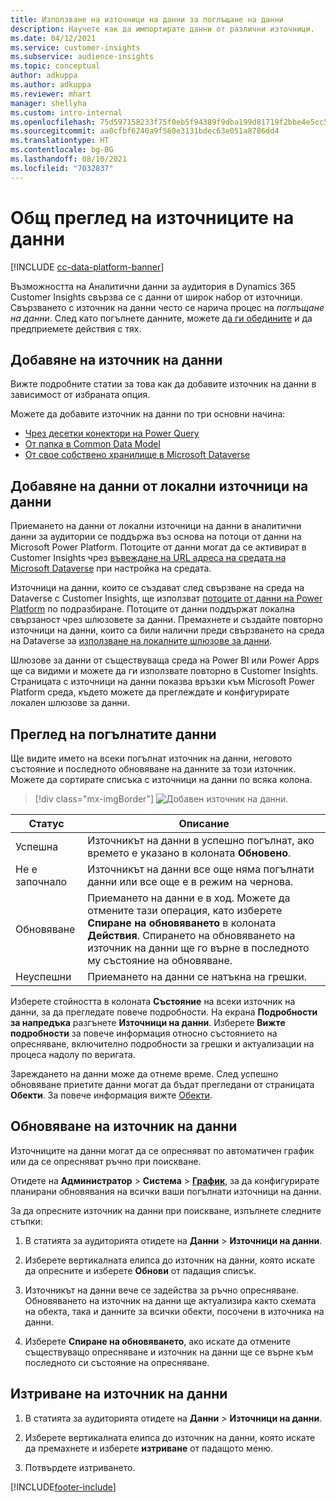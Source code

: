 ```yaml
---
title: Използване на източници на данни за поглъщане на данни
description: Научете как да импортирате данни от различни източници.
ms.date: 04/12/2021
ms.service: customer-insights
ms.subservice: audience-insights
ms.topic: conceptual
author: adkuppa
ms.author: adkuppa
ms.reviewer: mhart
manager: shellyha
ms.custom: intro-internal
ms.openlocfilehash: 75d597158233f75f0eb5f94389f9dba199d81719f2bbe4e5cc58d2a3afc7dcf8
ms.sourcegitcommit: aa0cfbf6240a9f560e3131bdec63e051a8786dd4
ms.translationtype: HT
ms.contentlocale: bg-BG
ms.lasthandoff: 08/10/2021
ms.locfileid: "7032837"
---
```

# <a name="data-sources-overview"></a>Общ преглед на източниците на данни

[!INCLUDE [cc-data-platform-banner](../includes/cc-data-platform-banner.md)]

Възможността на Аналитични данни за аудитория в Dynamics 365 Customer Insights свързва се с данни от широк набор от източници. Свързването с източник на данни често се нарича процес на *поглъщане на данни*. След като погълнете данните, можете [да ги обедините](data-unification.md) и да предприемете действия с тях.

## <a name="add-a-data-source"></a>Добавяне на източник на данни

Вижте подробните статии за това как да добавите източник на данни в зависимост от избраната опция.

Можете да добавите източник на данни по три основни начина:

- [Чрез десетки конектори на Power Query](connect-power-query.md)
- [От папка в Common Data Model](connect-common-data-model.md)
- [От свое собствено хранилище в Microsoft Dataverse](connect-dataverse-managed-lake.md)

## <a name="add-data-from-on-premises-data-sources"></a>Добавяне на данни от локални източници на данни

Приемането на данни от локални източници на данни в аналитични данни за аудитории се поддържа въз основа на потоци от данни на Microsoft Power Platform. Потоците от данни могат да се активират в Customer Insights чрез [въвеждане на URL адреса на средата на Microsoft Dataverse](get-started-paid.md) при настройка на средата.

Източници на данни, които се създават след свързване на среда на Dataverse с Customer Insights, ще използват [потоците от данни на Power Platform](/power-query/dataflows/overview-dataflows-across-power-platform-dynamics-365) по подразбиране. Потоците от данни поддържат локална свързаност чрез шлюзовете за данни. Премахнете и създайте повторно източници на данни, които са били налични преди свързването на среда на Dataverse за [използване на локалните шлюзове за данни](/data-integration/gateway/service-gateway-app).

Шлюзове за данни от съществуваща среда на Power BI или Power Apps ще са видими и можете да ги използвате повторно в Customer Insights. Страницата с източници на данни показва връзки към Microsoft Power Platform среда, където можете да преглеждате и конфигурирате локален шлюзове за данни.

## <a name="review-ingested-data"></a>Преглед на погълнатите данни

Ще видите името на всеки погълнат източник на данни, неговото състояние и последното обновяване на данните за този източник. Можете да сортирате списъка с източници на данни по всяка колона.

> [!div class="mx-imgBorder"]
> ![Добавен източник на данни.](media/configure-data-datasource-added.png "Добавен източник на данни")

|Статус  |Описание  |
|---------|---------|
|Успешна   |Източникът на данни в успешно погълнат, ако времето е указано в колоната **Обновено**.
|Не е започнало   |Източникът на данни все още няма погълнати данни или все още е в режим на чернова.         |
|Обновяване    |Приемането на данни е в ход. Можете да отмените тази операция, като изберете **Спиране на обновяването** в колоната **Действия**. Спирането на обновяването на източник на данни ще го върне в последното му състояние на обновяване.       |
|Неуспешни     |Приемането на данни се натъкна на грешки.         |

Изберете стойността в колоната **Състояние** на всеки източник на данни, за да прегледате повече подробности. На екрана **Подробности за напредъка** разгънете **Източници на данни**. Изберете **Вижте подробности** за повече информация относно състоянието на опресняване, включително подробности за грешки и актуализации на процеса надолу по веригата.

Зареждането на данни може да отнеме време. След успешно обновяване приетите данни могат да бъдат прегледани от страницата **Обекти**. За повече информация вижте [Обекти](entities.md).

## <a name="refresh-a-data-source"></a>Обновяване на източник на данни

Източниците на данни могат да се опресняват по автоматичен график или да се опресняват ръчно при поискване. 

Отидете на **Администратор** > **Система** > [**График**](system.md#schedule-tab), за да конфигурирате планирани обновявания на всички ваши погълнати източници на данни.

За да опресните източник на данни при поискване, изпълнете следните стъпки:

1. В статията за аудиторията отидете на **Данни** > **Източници на данни**.

2. Изберете вертикалната елипса до източник на данни, която искате да опресните и изберете **Обнови** от падащия списък.

3. Източникът на данни вече се задейства за ръчно опресняване. Обновяването на източник на данни ще актуализира както схемата на обекта, така и данните за всички обекти, посочени в източника на данни.

4. Изберете **Спиране на обновяването**, ако искате да отмените съществуващо опресняване и източник на данни ще се върне към последното си състояние на опресняване.

## <a name="delete-a-data-source"></a>Изтриване на източник на данни

1. В статията за аудиторията отидете на **Данни** > **Източници на данни**.

2. Изберете вертикалната елипса до източник на данни, която искате да премахнете и изберете **изтриване** от падащото меню.

3. Потвърдете изтриването.


[!INCLUDE[footer-include](../includes/footer-banner.md)]
